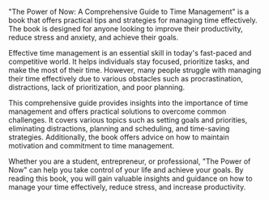"The Power of Now: A Comprehensive Guide to Time Management" is a book that offers practical tips and strategies for managing time effectively. The book is designed for anyone looking to improve their productivity, reduce stress and anxiety, and achieve their goals.

Effective time management is an essential skill in today's fast-paced and competitive world. It helps individuals stay focused, prioritize tasks, and make the most of their time. However, many people struggle with managing their time effectively due to various obstacles such as procrastination, distractions, lack of prioritization, and poor planning.

This comprehensive guide provides insights into the importance of time management and offers practical solutions to overcome common challenges. It covers various topics such as setting goals and priorities, eliminating distractions, planning and scheduling, and time-saving strategies. Additionally, the book offers advice on how to maintain motivation and commitment to time management.

Whether you are a student, entrepreneur, or professional, "The Power of Now" can help you take control of your life and achieve your goals. By reading this book, you will gain valuable insights and guidance on how to manage your time effectively, reduce stress, and increase productivity.
